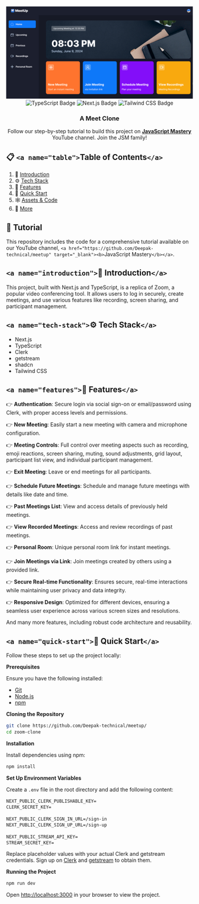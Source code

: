 <div align="center">
  <br />
    <a href="https://meetup-five-xi.vercel.app/" target="_blank">
      <img src="https://github.com/Deepak-technical/meetup/blob/main/public/images/banner.png" alt="Meetup Banner">
    </a>
  <br />

<div>
    <img src="https://img.shields.io/badge/-TypeScript-3178C6?style=for-the-badge&logo=typescript&logoColor=white" alt="TypeScript Badge" />
    <img src="https://img.shields.io/badge/-Next_JS-000000?style=for-the-badge&logo=nextdotjs&logoColor=white" alt="Next.js Badge" />
    <img src="https://img.shields.io/badge/-Tailwind_CSS-06B6D4?style=for-the-badge&logo=tailwindcss&logoColor=white" alt="Tailwind CSS Badge" />
  </div>

<h3 align="center">A Meet Clone</h3>

<div align="center">
    Follow our step-by-step tutorial to build this project on <a href="https://www.youtube.com/@javascriptmastery/videos" target="_blank"><b>JavaScript Mastery</b></a> YouTube channel. Join the JSM family!
  </div>
</div>

## 📋 `<a name="table">`Table of Contents`</a>`

1. 🤖 [Introduction](#introduction)
2. ⚙️ [Tech Stack](#tech-stack)
3. 🔋 [Features](#features)
4. 🤸 [Quick Start](#quick-start)
5. 🕸️ [Assets &amp; Code](#snippets)
6. 🚀 [More](#more)

## 🚨 Tutorial

This repository includes the code for a comprehensive tutorial available on our YouTube channel, `<a href="https://github.com/Deepak-technical/meetup" target="_blank"><b>`JavaScript Mastery`</b></a>`.

## `<a name="introduction">`🤖 Introduction`</a>`

This project, built with Next.js and TypeScript, is a replica of Zoom, a popular video conferencing tool. It allows users to log in securely, create meetings, and use various features like recording, screen sharing, and participant management.

## `<a name="tech-stack">`⚙️ Tech Stack`</a>`

- Next.js
- TypeScript
- Clerk
- getstream
- shadcn
- Tailwind CSS

## `<a name="features">`🔋 Features`</a>`

👉 **Authentication**: Secure login via social sign-on or email/password using Clerk, with proper access levels and permissions.

👉 **New Meeting**: Easily start a new meeting with camera and microphone configuration.

👉 **Meeting Controls**: Full control over meeting aspects such as recording, emoji reactions, screen sharing, muting, sound adjustments, grid layout, participant list view, and individual participant management.

👉 **Exit Meeting**: Leave or end meetings for all participants.

👉 **Schedule Future Meetings**: Schedule and manage future meetings with details like date and time.

👉 **Past Meetings List**: View and access details of previously held meetings.

👉 **View Recorded Meetings**: Access and review recordings of past meetings.

👉 **Personal Room**: Unique personal room link for instant meetings.

👉 **Join Meetings via Link**: Join meetings created by others using a provided link.

👉 **Secure Real-time Functionality**: Ensures secure, real-time interactions while maintaining user privacy and data integrity.

👉 **Responsive Design**: Optimized for different devices, ensuring a seamless user experience across various screen sizes and resolutions.

And many more features, including robust code architecture and reusability.

## `<a name="quick-start">`🤸 Quick Start`</a>`

Follow these steps to set up the project locally:

**Prerequisites**

Ensure you have the following installed:

- [Git](https://git-scm.com/)
- [Node.js](https://nodejs.org/en)
- [npm](https://www.npmjs.com/)

**Cloning the Repository**

```bash
git clone https://github.com/Deepak-technical/meetup/
cd zoom-clone
```

**Installation**

Install dependencies using npm:

```bash
npm install
```

**Set Up Environment Variables**

Create a `.env` file in the root directory and add the following content:

```env
NEXT_PUBLIC_CLERK_PUBLISHABLE_KEY=
CLERK_SECRET_KEY=

NEXT_PUBLIC_CLERK_SIGN_IN_URL=/sign-in
NEXT_PUBLIC_CLERK_SIGN_UP_URL=/sign-up

NEXT_PUBLIC_STREAM_API_KEY=
STREAM_SECRET_KEY=
```

Replace placeholder values with your actual Clerk and getstream credentials. Sign up on [Clerk](https://clerk.com/) and [getstream](https://getstream.io/) to obtain them.

**Running the Project**

```bash
npm run dev
```

Open [http://localhost:3000](http://localhost:3000) in your browser to view the project.
